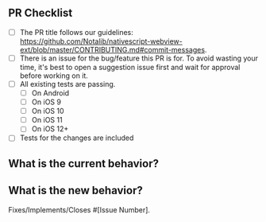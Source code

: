 <!--
We, the rest of the NativeScript community, thank you for your
contribution!
To help the rest of the community review your change, please follow the instructions in the template.
-->

<!-- PULL REQUEST TEMPLATE -->
<!-- (Update "[ ]" to "[x]" to check a box) -->

## PR Checklist

- [ ] The PR title follows our guidelines: https://github.com/Notalib/nativescript-webview-ext/blob/master/CONTRIBUTING.md#commit-messages.
- [ ] There is an issue for the bug/feature this PR is for. To avoid wasting your time, it's best to open a suggestion issue first and wait for approval before working on it.
- [ ] All existing tests are passing.
  - [ ] On Android
  - [ ] On iOS 9
  - [ ] On iOS 10
  - [ ] On iOS 11
  - [ ] On iOS 12+
- [ ] Tests for the changes are included

## What is the current behavior?
<!-- Please describe the current behavior that you are modifying, or link to a relevant issue. -->

## What is the new behavior?
<!-- Describe the changes. -->

Fixes/Implements/Closes #[Issue Number].

<!-- If this PR contains a breaking change, please describe the impact and migration path for existing applications below. -->

<!--
BREAKING CHANGES:


[Describe the impact of the changes here.]

Migration steps:
[Provide a migration path for existing applications.]
-->

